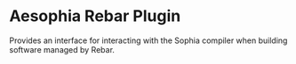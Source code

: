 # Aesophia Rebar Plugin

Provides an interface for interacting with the Sophia compiler when 
building software managed by Rebar.
